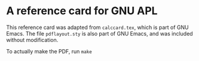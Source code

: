 # A reference card for GNU APL

This reference card was adapted from `calccard.tex`, which is part of
GNU Emacs. The file `pdflayout.sty` is also part of GNU Emacs, and
was included without modification.

To actually make the PDF, run `make`
